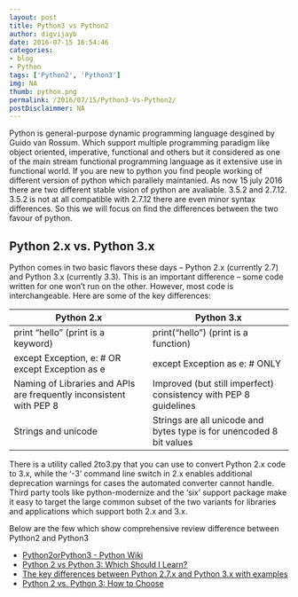 ```yaml
---
layout: post
title: Python3 vs Python2
author: digvijayb
date: 2016-07-15 16:54:46
categories:
- blog
- Python
tags: ['Python2', 'Python3']
img: NA
thumb: python.png
permalink: /2016/07/15/Python3-Vs-Python2/
postDisclaimmer: NA
---
```


Python is general-purpose dynamic programming language desgined by Guido van Rossum. 
Which support multiple programming paradigm like object oriented, imperative, functional and others but it considered as one of the main stream functional programming language as it extensive use in functional world.
If you are new to python you find people working of different version of python which parallely maintanied.
As now 15 july 2016 there are two different stable vision of python are avaliable. 3.5.2 and 2.7.12. 
3.5.2 is not at all compatible with 2.7.12 there are even minor syntax differences. So this we will focus on find the differences between the two favour of python.<!--more-->

## Python 2.x vs. Python 3.x
Python comes in two basic flavors these days – Python 2.x (currently
2.7) and Python 3.x (currently 3.3). This is an important difference –
some code written for one won’t run on the other. However, most code is
interchangeable. Here are some of the key differences:

<table>
    <thead>
        <tr>
            <th>Python 2.x</th>
            <th>Python 3.x</th>
        </tr>
    </thead>
    <tbody>
        <tr>
            <td>print “hello” (print is a keyword)</td>
            <td>print(“hello”) (print is a function)</td>
        </tr>
        <tr>
            <td>except Exception, e: # OR except Exception as e </td>
            <td>except Exception as e: # ONLY</td>
        </tr>
        <tr>
            <td>Naming of Libraries and APIs are frequently inconsistent with PEP 8</td>
            <td>Improved (but still imperfect) consistency with PEP 8 guidelines</td>
        </tr>
        <tr>
            <td>Strings and unicode</td>
            <td>Strings are all unicode and bytes type is for unencoded 8 bit values</td>
        </tr>
    </tbody>
</table>

There is a utility called 2to3.py that you can use to convert Python 2.x
code to 3.x, while the ‘-3’ command line switch in 2.x enables additional
deprecation warnings for cases the automated converter cannot handle.
Third party tools like python-modernize and the ‘six’ support package
make it easy to target the large common subset of the two variants for
libraries and applications which support both 2.x and 3.x.

Below are the few which show comprehensive review difference between Python2 and Python3

- <a href="https://goo.gl/9nJWPY" target="_blank">Python2orPython3 - Python Wiki</a>
- <a href="http://goo.gl/tI1dfd" target="_blank">Python 2 vs Python 3: Which Should I Learn?</a>
- <a href="http://goo.gl/sqDvNw" target="_blank">The key differences between Python 2.7.x and Python 3.x with examples</a>
- <a href="https://goo.gl/7B7Wop" target="_blank">Python 2 vs. Python 3: How to Choose</a>

